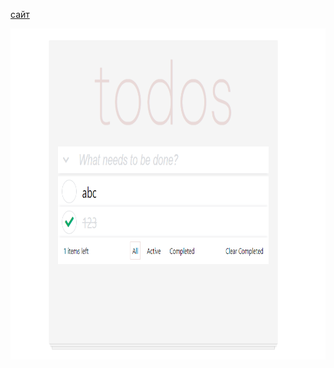 [сайт](https://duremarduremar.github.io/todo-mind/) <br/>

<img src="Screenshot.png" width=660 height=530>
